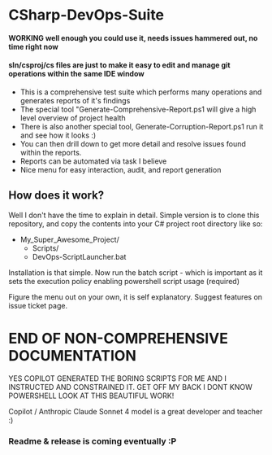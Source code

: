 # CSharp-DevOps-Suite

#### WORKING well enough you could use it, needs issues hammered out, no time right now

#### sln/csproj/cs files are just to make it easy to edit and manage git operations within the same IDE window

- This is a comprehensive test suite which performs many operations and generates reports of it's findings
- The special tool "Generate-Comprehensive-Report.ps1 will give a high level overview of project health
- There is also another special tool, Generate-Corruption-Report.ps1 run it and see how it looks :)
- You can then drill down to get more detail and resolve issues found within the reports.
- Reports can be automated via task I believe
- Nice menu for easy interaction, audit, and report generation

## How does it work?
Well I don't have the time to explain in detail. Simple version is to clone this repository, 
and copy the contents into your C# project root directory like so:
- My_Super_Awesome_Project/
  - Scripts/
  - DevOps-ScriptLauncher.bat
 
Installation is that simple. Now run the batch script - which is important as it sets the execution
policy enabling powershell script usage (required)

Figure the menu out on your own, it is self explanatory. Suggest features on issue ticket page.

# END OF NON-COMPREHENSIVE DOCUMENTATION

YES COPILOT GENERATED THE BORING SCRIPTS FOR ME AND I INSTRUCTED AND CONSTRAINED IT.
GET OFF MY BACK I DONT KNOW POWERSHELL LOOK AT THIS BEAUTIFUL WORK!

Copilot / Anthropic Claude Sonnet 4 model is a great developer and teacher :)

### Readme & release is coming eventually :P
